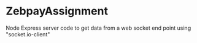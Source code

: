# ZebpayAssignment
Node Express server code to get data from a web socket end point using "socket.io-client"
